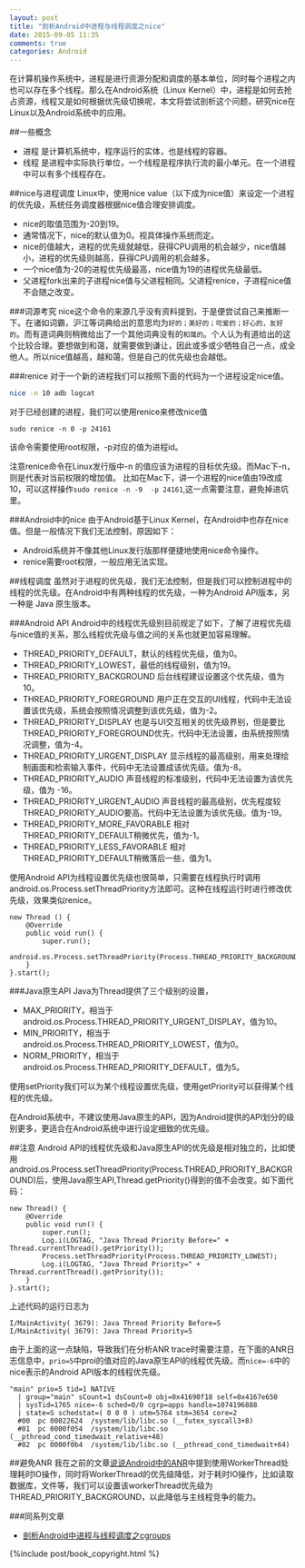 ```yaml
---
layout: post
title: "剖析Android中进程与线程调度之nice"
date: 2015-09-05 11:35
comments: true
categories: Android
---
```

在计算机操作系统中，进程是进行资源分配和调度的基本单位，同时每个进程之内也可以存在多个线程。那么在Android系统（Linux Kernel）中，进程是如何去抢占资源，线程又是如何根据优先级切换呢，本文将尝试剖析这个问题，研究nice在Linux以及Android系统中的应用。
<!--more-->
##一些概念
  * 进程 是计算机系统中，程序运行的实体，也是线程的容器。
  * 线程 是进程中实际执行单位，一个线程是程序执行流的最小单元。在一个进程中可以有多个线程存在。


##nice与进程调度
Linux中，使用nice value（以下成为nice值）来设定一个进程的优先级，系统任务调度器根据nice值合理安排调度。

  * nice的取值范围为-20到19。
  * 通常情况下，nice的默认值为0。视具体操作系统而定。
  * nice的值越大，进程的优先级就越低，获得CPU调用的机会越少，nice值越小，进程的优先级则越高，获得CPU调用的机会越多。
  * 一个nice值为-20的进程优先级最高，nice值为19的进程优先级最低。
  * 父进程fork出来的子进程nice值与父进程相同。父进程renice，子进程nice值不会随之改变。

###词源考究
nice这个命令的来源几乎没有资料提到，于是便尝试自己来推断一下。在诸如词霸，沪江等词典给出的意思均为`好的；美好的；可爱的；好心的，友好的`。而有道词典则稍微给出了一个其他词典没有的`和蔼的`。个人认为有道给出的这个比较合理。要想做到和蔼，就需要做到谦让，因此或多或少牺牲自己一点，成全他人。所以nice值越高，越和蔼，但是自己的优先级也会越低。

###renice
对于一个新的进程我们可以按照下面的代码为一个进程设定nice值。
```bash
nice -n 10 adb logcat
```
对于已经创建的进程，我们可以使用renice来修改nice值
```
sudo renice -n 0 -p 24161
```
该命令需要使用root权限，-p对应的值为进程id。

注意renice命令在Linux发行版中-n 的值应该为进程的目标优先级。而Mac下-n，则是代表对当前权限的增加值。
比如在Mac下，讲一个进程的nice值由19改成10，可以这样操作`sudo renice -n -9  -p 24161`,这一点需要注意，避免掉进坑里。


###Android中的nice
由于Android基于Linux Kernel，在Android中也存在nice值。但是一般情况下我们无法控制，原因如下：

  * Android系统并不像其他Linux发行版那样便捷地使用nice命令操作。
  * renice需要root权限，一般应用无法实现。


##线程调度
虽然对于进程的优先级，我们无法控制，但是我们可以控制进程中的线程的优先级。在Android中有两种线程的优先级，一种为Android API版本，另一种是 Java 原生版本。

###Android API
Android中的线程优先级别目前规定了如下，了解了进程优先级与nice值的关系，那么线程优先级与值之间的关系也就更加容易理解。

  * THREAD_PRIORITY_DEFAULT，默认的线程优先级，值为0。
  * THREAD_PRIORITY_LOWEST，最低的线程级别，值为19。
  * THREAD_PRIORITY_BACKGROUND 后台线程建议设置这个优先级，值为10。
  * THREAD_PRIORITY_FOREGROUND 用户正在交互的UI线程，代码中无法设置该优先级，系统会按照情况调整到该优先级，值为-2。
  * THREAD_PRIORITY_DISPLAY 也是与UI交互相关的优先级界别，但是要比THREAD_PRIORITY_FOREGROUND优先，代码中无法设置，由系统按照情况调整，值为-4。
  * THREAD_PRIORITY_URGENT_DISPLAY 显示线程的最高级别，用来处理绘制画面和检索输入事件，代码中无法设置成该优先级。值为-8。
  * THREAD_PRIORITY_AUDIO 声音线程的标准级别，代码中无法设置为该优先级，值为 -16。
  * THREAD_PRIORITY_URGENT_AUDIO 声音线程的最高级别，优先程度较THREAD_PRIORITY_AUDIO要高。代码中无法设置为该优先级。值为-19。
  * THREAD_PRIORITY_MORE_FAVORABLE 相对THREAD_PRIORITY_DEFAULT稍微优先，值为-1。
  * THREAD_PRIORITY_LESS_FAVORABLE 相对THREAD_PRIORITY_DEFAULT稍微落后一些，值为1。

使用Android API为线程设置优先级也很简单，只需要在线程执行时调用android.os.Process.setThreadPriority方法即可。这种在线程运行时进行修改优先级，效果类似renice。
```
new Thread () {
    @Override
    public void run() {
    	super.run();
        android.os.Process.setThreadPriority(Process.THREAD_PRIORITY_BACKGROUND);
    }
}.start();
```

###Java原生API
Java为Thread提供了三个级别的设置，

  * MAX_PRIORITY，相当于android.os.Process.THREAD_PRIORITY_URGENT_DISPLAY，值为10。
  * MIN_PRIORITY，相当于android.os.Process.THREAD_PRIORITY_LOWEST，值为0。
  * NORM_PRIORITY，相当于android.os.Process.THREAD_PRIORITY_DEFAULT，值为5。

使用setPriority我们可以为某个线程设置优先级，使用getPriority可以获得某个线程的优先级。

在Android系统中，不建议使用Java原生的API，因为Android提供的API划分的级别更多，更适合在Android系统中进行设定细致的优先级。


##注意
Android API的线程优先级和Java原生API的优先级是相对独立的，比如使用android.os.Process.setThreadPriority(Process.THREAD_PRIORITY_BACKGROUND)后，使用Java原生API,Thread.getPriority()得到的值不会改变。如下面代码：
```
new Thread() {
    @Override
    public void run() {
        super.run();
        Log.i(LOGTAG, "Java Thread Priority Before=" + Thread.currentThread().getPriority());
        Process.setThreadPriority(Process.THREAD_PRIORITY_LOWEST);
        Log.i(LOGTAG, "Java Thread Priority=" + Thread.currentThread().getPriority());
    }
}.start();
```
上述代码的运行日志为
```
I/MainActivity( 3679): Java Thread Priority Before=5
I/MainActivity( 3679): Java Thread Priority=5
```

由于上面的这一点缺陷，导致我们在分析ANR trace时需要注意，在下面的ANR日志信息中，`prio=5`中proi的值对应的Java原生API的线程优先级。而`nice=-6`中的nice表示的Android API版本的线程优先级。

```
"main" prio=5 tid=1 NATIVE
  | group="main" sCount=1 dsCount=0 obj=0x41690f18 self=0x4167e650
  | sysTid=1765 nice=-6 sched=0/0 cgrp=apps handle=1074196888
  | state=S schedstat=( 0 0 0 ) utm=5764 stm=3654 core=2
  #00  pc 00022624  /system/lib/libc.so (__futex_syscall3+8)
  #01  pc 0000f054  /system/lib/libc.so (__pthread_cond_timedwait_relative+48)
  #02  pc 0000f0b4  /system/lib/libc.so (__pthread_cond_timedwait+64)
```

##避免ANR
我在之前的文章[说说Android中的ANR](http://droidyue.com/blog/2015/07/18/anr-in-android/)中提到使用WorkerThread处理耗时IO操作，同时将WorkerThread的优先级降低，对于耗时IO操作，比如读取数据库，文件等，我们可以设置该workerThread优先级为THREAD_PRIORITY_BACKGROUND，以此降低与主线程竞争的能力。

###同系列文章
  * [剖析Android中进程与线程调度之cgroups](/blog/2015/09/17/android-process-and-thread-schedule-cgroups/?droid_refer=series)
  
{%include post/book_copyright.html %}
